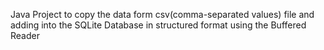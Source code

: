 Java Project to copy the data form csv(comma-separated values) file and adding into the SQLite Database in structured format using the Buffered Reader
